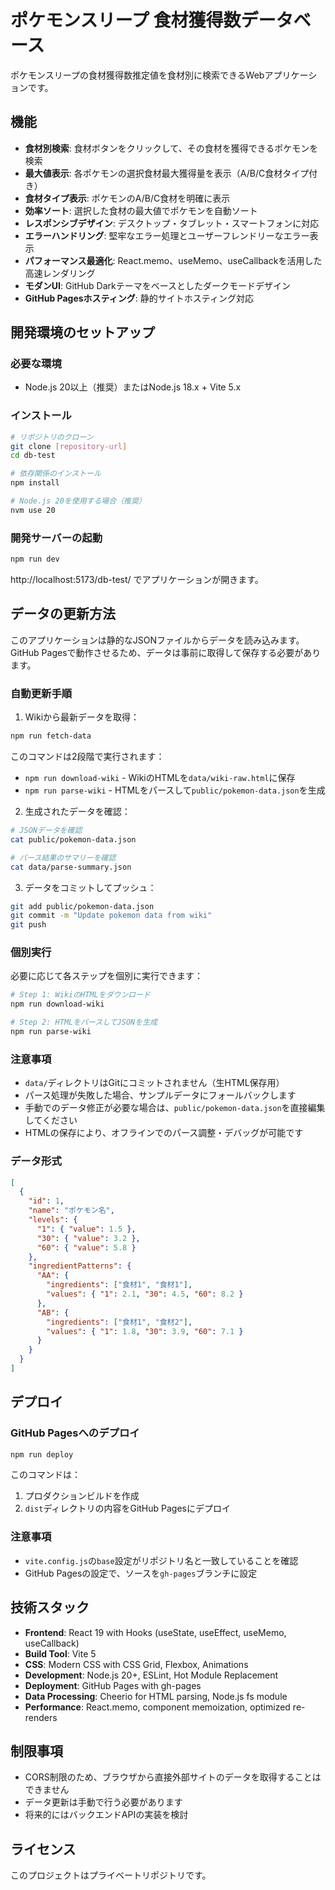 # ポケモンスリープ 食材獲得数データベース

ポケモンスリープの食材獲得数推定値を食材別に検索できるWebアプリケーションです。

## 機能

- **食材別検索**: 食材ボタンをクリックして、その食材を獲得できるポケモンを検索
- **最大値表示**: 各ポケモンの選択食材最大獲得量を表示（A/B/C食材タイプ付き）
- **食材タイプ表示**: ポケモンのA/B/C食材を明確に表示
- **効率ソート**: 選択した食材の最大値でポケモンを自動ソート
- **レスポンシブデザイン**: デスクトップ・タブレット・スマートフォンに対応
- **エラーハンドリング**: 堅牢なエラー処理とユーザーフレンドリーなエラー表示
- **パフォーマンス最適化**: React.memo、useMemo、useCallbackを活用した高速レンダリング
- **モダンUI**: GitHub Darkテーマをベースとしたダークモードデザイン
- **GitHub Pagesホスティング**: 静的サイトホスティング対応

## 開発環境のセットアップ

### 必要な環境

- Node.js 20以上（推奨）またはNode.js 18.x + Vite 5.x

### インストール

```bash
# リポジトリのクローン
git clone [repository-url]
cd db-test

# 依存関係のインストール
npm install

# Node.js 20を使用する場合（推奨）
nvm use 20
```

### 開発サーバーの起動

```bash
npm run dev
```

http://localhost:5173/db-test/ でアプリケーションが開きます。

## データの更新方法

このアプリケーションは静的なJSONファイルからデータを読み込みます。GitHub Pagesで動作させるため、データは事前に取得して保存する必要があります。

### 自動更新手順

1. Wikiから最新データを取得：
```bash
npm run fetch-data
```

このコマンドは2段階で実行されます：
- `npm run download-wiki` - WikiのHTMLを`data/wiki-raw.html`に保存
- `npm run parse-wiki` - HTMLをパースして`public/pokemon-data.json`を生成

2. 生成されたデータを確認：
```bash
# JSONデータを確認
cat public/pokemon-data.json

# パース結果のサマリーを確認
cat data/parse-summary.json
```

3. データをコミットしてプッシュ：
```bash
git add public/pokemon-data.json
git commit -m "Update pokemon data from wiki"
git push
```

### 個別実行

必要に応じて各ステップを個別に実行できます：

```bash
# Step 1: WikiのHTMLをダウンロード
npm run download-wiki

# Step 2: HTMLをパースしてJSONを生成
npm run parse-wiki
```

### 注意事項

- `data/`ディレクトリはGitにコミットされません（生HTML保存用）
- パース処理が失敗した場合、サンプルデータにフォールバックします
- 手動でのデータ修正が必要な場合は、`public/pokemon-data.json`を直接編集してください
- HTMLの保存により、オフラインでのパース調整・デバッグが可能です

### データ形式

```json
[
  {
    "id": 1,
    "name": "ポケモン名",
    "levels": {
      "1": { "value": 1.5 },
      "30": { "value": 3.2 },
      "60": { "value": 5.8 }
    },
    "ingredientPatterns": {
      "AA": { 
        "ingredients": ["食材1", "食材1"], 
        "values": { "1": 2.1, "30": 4.5, "60": 8.2 } 
      },
      "AB": { 
        "ingredients": ["食材1", "食材2"], 
        "values": { "1": 1.8, "30": 3.9, "60": 7.1 } 
      }
    }
  }
]
```

## デプロイ

### GitHub Pagesへのデプロイ

```bash
npm run deploy
```

このコマンドは：
1. プロダクションビルドを作成
2. `dist`ディレクトリの内容をGitHub Pagesにデプロイ

### 注意事項

- `vite.config.js`の`base`設定がリポジトリ名と一致していることを確認
- GitHub Pagesの設定で、ソースを`gh-pages`ブランチに設定

## 技術スタック

- **Frontend**: React 19 with Hooks (useState, useEffect, useMemo, useCallback)
- **Build Tool**: Vite 5
- **CSS**: Modern CSS with CSS Grid, Flexbox, Animations
- **Development**: Node.js 20+, ESLint, Hot Module Replacement
- **Deployment**: GitHub Pages with gh-pages
- **Data Processing**: Cheerio for HTML parsing, Node.js fs module
- **Performance**: React.memo, component memoization, optimized re-renders

## 制限事項

- CORS制限のため、ブラウザから直接外部サイトのデータを取得することはできません
- データ更新は手動で行う必要があります
- 将来的にはバックエンドAPIの実装を検討

## ライセンス

このプロジェクトはプライベートリポジトリです。